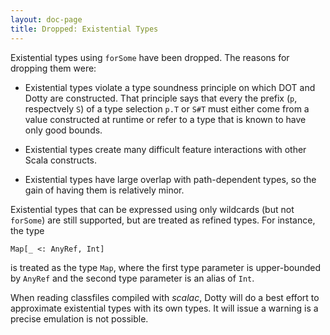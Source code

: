 ```yaml
---
layout: doc-page
title: Dropped: Existential Types
---
```


Existential types using `forSome` have been dropped. The reasons for dropping them were:

 - Existential types violate a type soundness principle on which DOT
   and Dotty are constructed. That principle says that every the
   prefix (`p`, respectvely `S`) of a type selection `p.T` or `S#T`
   must either come from a value constructed at runtime or refer to a
   type that is known to have only good bounds.

 - Existential types create many difficult feature interactions
   with other Scala constructs.

 - Existential types have large overlap with path-dependent types,
   so the gain of having them is relatively minor.

Existential types that can be expressed using only wildcards (but not
`forSome`) are still supported, but are treated as refined types.
For instance, the type

    Map[_ <: AnyRef, Int]

is treated as the type `Map`, where the first type parameter
is upper-bounded by `AnyRef` and the second type parameter is an alias
of `Int`.

When reading classfiles compiled with _scalac_, Dotty will do a best
effort to approximate existential types with its own types. It will
issue a warning is a precise emulation is not possible.

